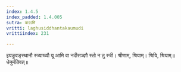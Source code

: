```yaml
---
index: 1.4.5
index_padded: 1.4.005
sutra: वाऽऽमि
vritti: laghusiddhantakaumudi
vrittiindex: 231

---
```

इयङुवङ्स्थानौ स्त्र्याख्यौ यू आमि वा नदीसञ्ज्ञौ स्तो न तु स्त्री। श्रीणाम्, श्रियाम्। श्रियि, श्रियाम्॥ धेनुर्मतिवत्॥